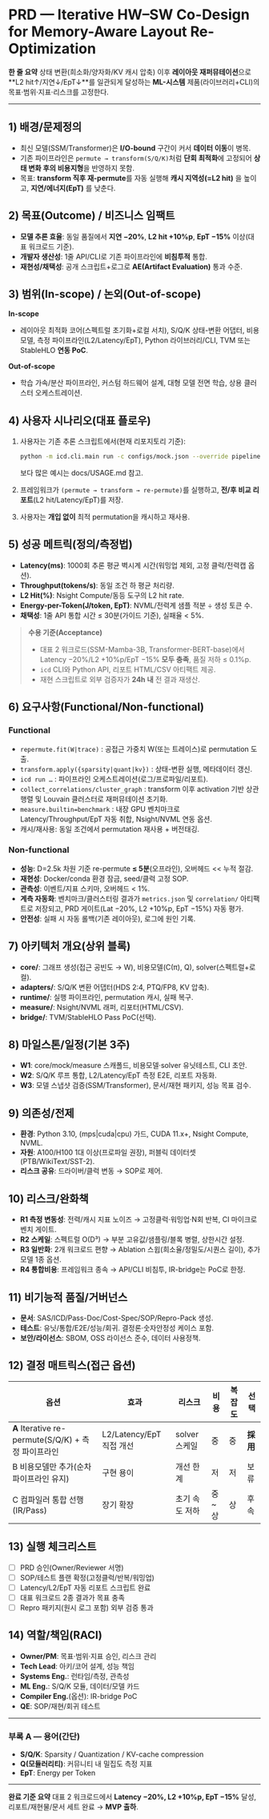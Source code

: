 # PRD — Iterative HW–SW Co-Design for Memory-Aware Layout Re-Optimization

**한 줄 요약**
상태 변환(희소화/양자화/KV 캐시 압축) 이후 **레이아웃 재퍼뮤테이션**으로 \*\*L2 hit↑/지연↓/EpT↓\*\*를 일관되게 달성하는 **ML-시스템** 제품(라이브러리+CLI)의 목표·범위·지표·리스크를 고정한다.

---

## 1) 배경/문제정의

* 최신 모델(SSM/Transformer)은 **I/O-bound** 구간이 커서 **데이터 이동**이 병목.
* 기존 파이프라인은 `permute → transform(S/Q/K)`처럼 **단회 최적화**에 고정되어 **상태 변화 후의 비용지형**을 반영하지 못함.
* 목표: **transform 직후 재-permute**를 자동 실행해 **캐시 지역성(=L2 hit)** 을 높이고, **지연/에너지(EpT)** 를 낮춘다.

## 2) 목표(Outcome) / 비즈니스 임팩트

* **모델 추론 효율**: 동일 품질에서 **지연 −20%**, **L2 hit +10%p**, **EpT −15%** 이상(대표 워크로드 기준).
* **개발자 생산성**: 1줄 API/CLI로 기존 파이프라인에 **비침투적** 통합.
* **재현성/채택성**: 공개 스크립트+로그로 **AE(Artifact Evaluation)** 통과 수준.

## 3) 범위(In-scope) / 논외(Out-of-scope)

**In-scope**

* 레이아웃 최적화 코어(스펙트럴 초기화+로컬 서치), S/Q/K 상태-변환 어댑터, 비용모델, 측정 파이프라인(L2/Latency/EpT), Python 라이브러리/CLI, TVM 또는 StableHLO **연동 PoC**.

**Out-of-scope**

* 학습 가속/분산 파이프라인, 커스텀 하드웨어 설계, 대형 모델 전면 학습, 상용 클러스터 오케스트레이션.

## 4) 사용자 시나리오(대표 플로우)

1. 사용자는 기존 추론 스크립트에서(현재 리포지토리 기준):

   ```bash
   python -m icd.cli.main run -c configs/mock.json --override pipeline.mode=iterative --out runs/iter
   ```
   보다 많은 예시는 docs/USAGE.md 참고.
2. 프레임워크가 `(permute → transform → re-permute)`를 실행하고, **전/후 비교 리포트**(L2 hit/Latency/EpT)를 저장.
3. 사용자는 **개입 없이** 최적 permutation을 캐시하고 재사용.

## 5) 성공 메트릭(정의/측정법)

* **Latency(ms)**: 1000회 추론 평균 벽시계 시간(워밍업 제외, 고정 클럭/전력캡 옵션).
* **Throughput(tokens/s)**: 동일 조건 하 평균 처리량.
* **L2 Hit(%)**: Nsight Compute/동등 도구의 L2 hit rate.
* **Energy-per-Token(J/token, EpT)**: NVML/전력계 샘플 적분 ÷ 생성 토큰 수.
* **채택성**: 1줄 API 통합 시간 ≤ 30분(가이드 기준), 실패율 < 5%.

> **수용 기준(Acceptance)**
>
> * 대표 2 워크로드(SSM-Mamba-3B, Transformer-BERT-base)에서 Latency −20%/L2 +10%p/EpT −15% **모두 충족**, 품질 저하 ≤ 0.1%p.
> * `icd` CLI와 Python API, 리포트 HTML/CSV 아티팩트 제공.
> * 재현 스크립트로 외부 검증자가 **24h 내** 전 결과 재생산.

## 6) 요구사항(Functional/Non-functional)

### Functional

* `repermute.fit(W|trace)` : 공접근 가중치 W(또는 트레이스)로 permutation 도출.
* `transform.apply({sparsity|quant|kv})` : 상태-변환 실행, 메타데이터 갱신.
* `icd run …` : 파이프라인 오케스트레이션(로그/프로파일/리포트).
* `collect_correlations/cluster_graph` : transform 이후 activation 기반 상관행렬 및 Louvain 클러스터로 재퍼뮤테이션 초기화.
* `measure.builtin=benchmark` : 내장 GPU 벤치마크로 Latency/Throughput/EpT 자동 취합, Nsight/NVML 연동 옵션.
* 캐시/재사용: 동일 조건에서 permutation 재사용 + 버전태깅.

### Non-functional

* **성능**: D=2.5k 차원 기준 re-permute **≤ 5분**(오프라인), 오버헤드 << 누적 절감.
* **재현성**: Docker/conda 환경 잠금, seed/클럭 고정 SOP.
* **관측성**: 이벤트/지표 스키마, 오버헤드 < 1%.
* **계측 자동화**: 벤치마크/클러스터링 결과가 `metrics.json` 및 `correlation/` 아티팩트로 저장되고, PRD 게이트(Lat −20%, L2 +10%p, EpT −15%) 자동 평가.
* **안전성**: 실패 시 자동 롤백(기존 레이아웃), 로그에 원인 기록.

## 7) 아키텍처 개요(상위 블록)

* **core/**: 그래프 생성(접근 공빈도 → W), 비용모델(C(π), Q), solver(스펙트럴+로컬).
* **adapters/**: S/Q/K 변환 어댑터(HDS 2:4, PTQ/FP8, KV 압축).
* **runtime/**: 실행 파이프라인, permutation 캐시, 실패 복구.
* **measure/**: Nsight/NVML 래퍼, 리포터(HTML/CSV).
* **bridge/**: TVM/StableHLO Pass PoC(선택).

## 8) 마일스톤/일정(기본 3주)

* **W1**: core/mock/measure 스캐폴드, 비용모델·solver 유닛테스트, CLI 초안.
* **W2**: S/Q/K 루프 통합, L2/Latency/EpT 측정 E2E, 리포트 자동화.
* **W3**: 모델 스냅샷 검증(SSM/Transformer), 문서/재현 패키지, 성능 목표 검수.

## 9) 의존성/전제

* **환경**: Python 3.10, (mps|cuda|cpu) 가드, CUDA 11.x+, Nsight Compute, NVML.
* **자원**: A100/H100 1대 이상(프로파일 권장), 퍼블릭 데이터셋(PTB/WikiText/SST-2).
* **리스크 공유**: 드라이버/클럭 변동 → SOP로 제어.

## 10) 리스크/완화책

* **R1 측정 변동성**: 전력/캐시 지표 노이즈 → 고정클럭·워밍업·N회 반복, CI 마이크로벤치 게이트.
* **R2 스케일**: 스펙트럴 O(D³) → 부분 고유값/샘플링/블록 병렬, 상한시간 설정.
* **R3 일반화**: 2개 워크로드 편향 → Ablation 스윕(희소율/정밀도/시퀀스 길이), 추가 모델 1종 옵션.
* **R4 통합비용**: 프레임워크 종속 → API/CLI 비침투, IR-bridge는 PoC로 한정.

## 11) 비기능적 품질/거버넌스

* **문서**: SAS/ICD/Pass-Doc/Cost-Spec/SOP/Repro-Pack 생성.
* **테스트**: 유닛/통합/E2E/성능/회귀. 결정론·숫자안정성 케이스 포함.
* **보안/라이선스**: SBOM, OSS 라이선스 준수, 데이터 사용정책.

## 12) 결정 매트릭스(접근 옵션)

| 옵션                                           | 효과                   | 리스크        | 비용   | 복잡도 | 선택     |
| -------------------------------------------- | -------------------- | ---------- | ---- | --- | ------ |
| **A** Iterative re-permute(S/Q/K) + 측정 파이프라인 | L2/Latency/EpT 직접 개선 | solver 스케일 | 중    | 중   | **採用** |
| B 비용모델만 추가(순차 파이프라인 유지)                      | 구현 용이                | 개선 한계      | 저    | 저   | 보류     |
| C 컴파일러 통합 선행(IR/Pass)                        | 장기 확장                | 초기 속도 저하   | 중\~상 | 상   | 후속     |

## 13) 실행 체크리스트

* [ ] PRD 승인(Owner/Reviewer 서명)
* [ ] SOP/테스트 플랜 확정(고정클럭/반복/워밍업)
* [ ] Latency/L2/EpT 자동 리포트 스크립트 완료
* [ ] 대표 워크로드 2종 결과가 목표 충족
* [ ] Repro 패키지(원시 로그 포함) 외부 검증 통과

## 14) 역할/책임(RACI)

* **Owner/PM**: 목표·범위·지표 승인, 리스크 관리
* **Tech Lead**: 아키/코어 설계, 성능 책임
* **Systems Eng.**: 런타임/측정, 관측성
* **ML Eng.**: S/Q/K 모듈, 데이터/모델 카드
* **Compiler Eng.**(옵션): IR-bridge PoC
* **QE**: SOP/재현/회귀 테스트

---

### 부록 A — 용어(간단)

* **S/Q/K**: Sparsity / Quantization / KV-cache compression
* **Q(모듈러리티)**: 커뮤니티 내 밀집도 측정 지표
* **EpT**: Energy per Token

---

**완료 기준 요약**
대표 2 워크로드에서 **Latency −20%, L2 +10%p, EpT −15%** 달성, 리포트/재현물/문서 세트 완료 → **MVP 출하**.
